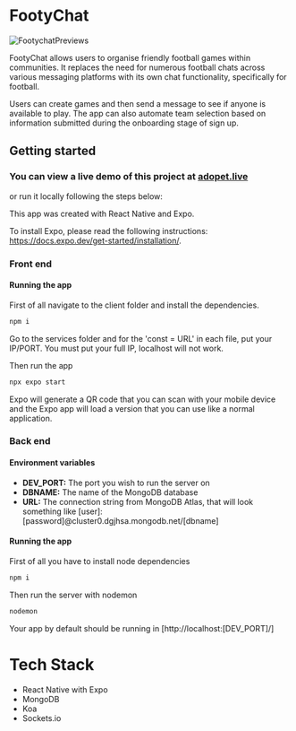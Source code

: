# FootyChat

![FootychatPreviews](https://user-images.githubusercontent.com/105861220/206741959-b47c5be2-4636-474f-aaaf-b8d23ecc542c.png)

FootyChat allows users to organise friendly football games within communities. It replaces the need for numerous football chats across various messaging platforms with its own chat functionality, specifically for football.

Users can create games and then send a message to see if anyone is available to play. The app can also automate team selection based on information submitted during the onboarding stage of sign up.

## Getting started

### You can view a live demo of this project at [adopet.live](https://adopet.live)

or run it locally following the steps below:

This app was created with React Native and Expo.

To install Expo, please read the following instructions: https://docs.expo.dev/get-started/installation/.

### Front end

#### Running the app

First of all navigate to the client folder and install the dependencies.

```bash
npm i
```

Go to the services folder and for the 'const = URL' in each file, put your IP/PORT. You must put your full IP, localhost will not work.

Then run the app

```bash
npx expo start
```

Expo will generate a QR code that you can scan with your mobile device and the Expo app will load a version that you can use like a normal application.

### Back end

#### Environment variables

- **DEV_PORT:** The port you wish to run the server on
- **DBNAME:** The name of the MongoDB database
- **URL:** The connection string from MongoDB Atlas, that will look something like [user]:[password]@cluster0.dgjhsa.mongodb.net/[dbname]

#### Running the app

First of all you have to install node dependencies

```bash
npm i
```

Then run the server with nodemon

```bash
nodemon
```

Your app by default should be running in [http://localhost:[DEV_PORT]/]

# Tech Stack

- React Native with Expo
- MongoDB
- Koa
- Sockets.io
